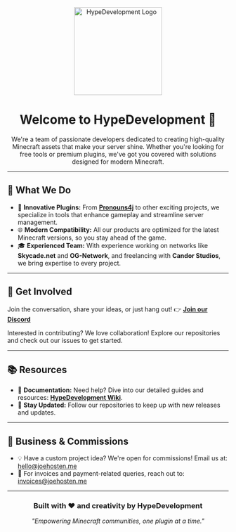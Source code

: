 <div align="center">
  <img src="https://assets.skyhawk.joehosten.me/logo-larger.png" alt="HypeDevelopment Logo" width="200">
</div>

<h1 align="center">Welcome to <strong>HypeDevelopment</strong> 👋</h1>

<p align="center">
We're a team of passionate developers dedicated to creating high-quality Minecraft assets that make your server shine. Whether you're looking for free tools or premium plugins, we've got you covered with solutions designed for modern Minecraft.
</p>

---

## 🌟 What We Do

<ul>
  <li>🔧 <strong>Innovative Plugins:</strong> From <a href="https://github.com/HypeDevelopment/Pronouns4j"><strong>Pronouns4j</strong></a> to other exciting projects, we specialize in tools that enhance gameplay and streamline server management.</li>
  <li>🌐 <strong>Modern Compatibility:</strong> All our products are optimized for the latest Minecraft versions, so you stay ahead of the game.</li>
  <li>🎓 <strong>Experienced Team:</strong> With experience working on networks like <strong>Skycade.net</strong> and <strong>OG-Network</strong>, and freelancing with <strong>Candor Studios</strong>, we bring expertise to every project.</li>
</ul>

---

## 🤝 Get Involved

<p>
  Join the conversation, share your ideas, or just hang out!  
  👉 <a href="https://discord.gg/gNTPAsJRZt"><strong>Join our Discord</strong></a>
</p>

<p>
  Interested in contributing? We love collaboration! Explore our repositories and check out our issues to get started.
</p>

---

## 📚 Resources

<ul>
  <li>📖 <strong>Documentation:</strong> Need help? Dive into our detailed guides and resources: <a href="https://wiki.joehosten.me"><strong>HypeDevelopment Wiki</strong></a>.</li>
  <li>🚀 <strong>Stay Updated:</strong> Follow our repositories to keep up with new releases and updates.</li>
</ul>

---

## 💼 Business & Commissions

<ul>
  <li>💡 Have a custom project idea? We're open for commissions! Email us at: <a href="mailto:hello@joehosten.me">hello@joehosten.me</a></li>
  <li>📩 For invoices and payment-related queries, reach out to: <a href="mailto:invoices@joehosten.me">invoices@joehosten.me</a></li>
</ul>

---

<h3 align="center">Built with ❤️ and creativity by <strong>HypeDevelopment</strong></h3>

<p align="center">
  <em>"Empowering Minecraft communities, one plugin at a time."</em>
</p>
